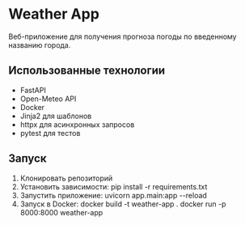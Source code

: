 # Weather App
Веб-приложение для получения прогноза погоды по введенному названию города.

## Использованные технологии

- FastAPI
- Open-Meteo API
- Docker
- Jinja2 для шаблонов
- httpx для асинхронных запросов
- pytest для тестов

## Запуск

1. Клонировать репозиторий
2. Установить зависимости:
    pip install -r requirements.txt
3. Запустить приложение:
    uvicorn app.main:app --reload
4. Запуск в Docker:
    docker build -t weather-app .
    docker run -p 8000:8000 weather-app
